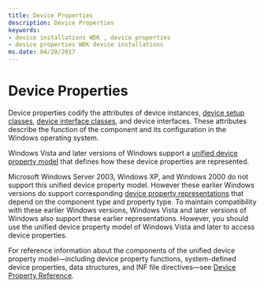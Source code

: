 ```yaml
---
title: Device Properties
description: Device Properties
keywords:
- device installations WDK , device properties
- device properties WDK device installations
ms.date: 04/20/2017
---
```


# Device Properties


Device properties codify the attributes of device instances, [device setup classes](./overview-of-device-setup-classes.md), [device interface classes](./overview-of-device-interface-classes.md), and device interfaces. These attributes describe the function of the component and its configuration in the Windows operating system.

Windows Vista and later versions of Windows support a [unified device property model](unified-device-property-model--windows-vista-and-later-.md) that defines how these device properties are represented.

Microsoft Windows Server 2003, Windows XP, and Windows 2000 do not support this unified device property model. However these earlier Windows versions do support corresponding [device property representations](device-property-representations--windows-server-2003--windows-xp--and-.md) that depend on the component type and property type. To maintain compatibility with these earlier Windows versions, Windows Vista and later versions of Windows also support these earlier representations. However, you should use the unified device property model of Windows Vista and later to access device properties.

For reference information about the components of the unified device property model—including device property functions, system-defined device properties, data structures, and INF file directives—see [Device Property Reference](/previous-versions/ff541483(v=vs.85)).

 

